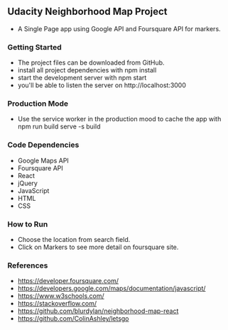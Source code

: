 ## Udacity Neighborhood Map Project
- A Single Page app using Google API and Foursquare API for markers.

### Getting Started
- The project files can be downloaded from GitHub.
- install all project dependencies with npm install
- start the development server with npm start
- you'll be able to listen the server on http://localhost:3000

### Production Mode
- Use the service worker in the production mood to cache the app with npm run build serve -s build

### Code Dependencies

- Google Maps API
- Foursquare API
- React
- jQuery
- JavaScript
- HTML
- CSS

### How to Run

- Choose the location from search field.
- Click on Markers to see more detail on foursquare site.

### References

- https://developer.foursquare.com/
- https://developers.google.com/maps/documentation/javascript/
- https://www.w3schools.com/
- https://stackoverflow.com/
- https://github.com/blurdylan/neighborhood-map-react
- https://github.com/ColinAshley/letsgo
